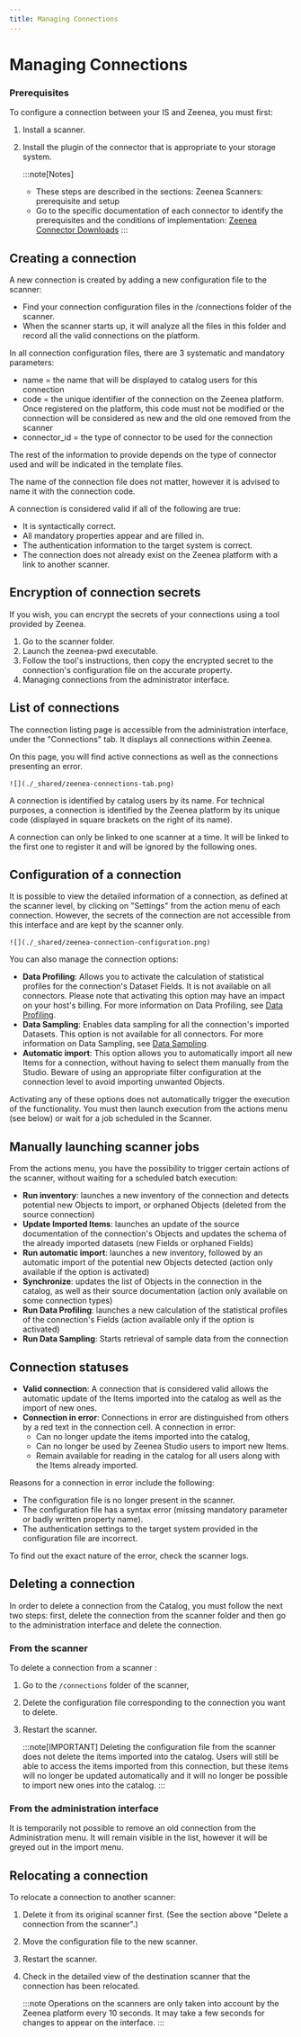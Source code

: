 ```yaml
---
title: Managing Connections
---
```


# Managing Connections

### Prerequisites  

To configure a connection between your IS and Zeenea, you must first: 

1. Install a scanner.
2. Install the plugin of the connector that is appropriate to your storage system.

    :::note[Notes]
    * These steps are described in the sections: Zeenea Scanners: prerequisite and setup
    * Go to the specific documentation of each connector to identify the prerequisites and the conditions of implementation: [Zeenea Connector Downloads](./zeenea-connectors-list)
    ::: 

## Creating a connection

A new connection is created by adding a new configuration file to the scanner:

* Find your connection configuration files in the /connections folder of the scanner.
* When the scanner starts up, it will analyze all the files in this folder and record all the valid connections on the platform.

In all connection configuration files, there are 3 systematic and mandatory parameters: 

* name = the name that will be displayed to catalog users for this connection 
* code = the unique identifier of the connection on the Zeenea platform. Once registered on the platform, this code must not be modified or the connection will be considered as new and the old one removed from the scanner
* connector_id = the type of connector to be used for the connection

The rest of the information to provide depends on the type of connector used and will be indicated in the template files. 

The name of the connection file does not matter, however it is advised to name it with the connection code.

A connection is considered valid if all of the following are true: 

* It is syntactically correct.
* All mandatory properties appear and are filled in.
* The authentication information to the target system is correct.
* The connection does not already exist on the Zeenea platform with a link to another scanner.

## Encryption of connection secrets

If you wish, you can encrypt the secrets of your connections using a tool provided by Zeenea. 

1. Go to the scanner folder.
2. Launch the zeenea-pwd executable. 
3. Follow the tool's instructions, then copy the encrypted secret to the connection's configuration file on the accurate property.
4. Managing connections from the administrator interface.

## List of connections

The connection listing page is accessible from the administration interface, under the "Connections" tab. It displays all connections within Zeenea. 

On this page, you will find active connections as well as the connections presenting an error.

    ![](./_shared/zeenea-connections-tab.png)
A connection is identified by catalog users by its name. For technical purposes, a connection is identified by the Zeenea platform by its unique code (displayed in square brackets on the right of its name). 

A connection can only be linked to one scanner at a time. It will be linked to the first one to register it and will be ignored by the following ones.

## Configuration of a connection

It is possible to view the detailed information of a connection, as defined at the scanner level, by clicking on "Settings" from the action menu of each connection. However, the secrets of the connection are not accessible from this interface and are kept by the scanner only.

    ![](./_shared/zeenea-connection-configuration.png)

You can also manage the connection options: 

* **Data Profiling**: Allows you to activate the calculation of statistical profiles for the connection's Dataset Fields. It is not available on all connectors. Please note that activating this option may have an impact on your host's billing. For more information on Data Profiling, see [Data Profiling](./zeenea-data-profiling).
* **Data Sampling**: Enables data sampling for all the connection's imported Datasets. This option is not available for all connectors. For more information on Data Sampling, see [Data Sampling](./zeenea-data-sampling).
* **Automatic import**: This option allows you to automatically import all new Items for a connection, without having to select them manually from the Studio. Beware of using an appropriate filter configuration at the connection level to avoid importing unwanted Objects.
 
Activating any of these options does not automatically trigger the execution of the functionality. You must then launch execution from the actions menu (see below) or wait for a job scheduled in the Scanner.

## Manually launching scanner jobs

From the actions menu, you have the possibility to trigger certain actions of the scanner, without waiting for a scheduled batch execution: 

* **Run inventory**: launches a new inventory of the connection and detects potential new Objects to import, or orphaned Objects (deleted from the source connection)
* **Update Imported Items**: launches an update of the source documentation of the connection's Objects and updates the schema of the already imported datasets (new Fields or orphaned Fields)
* **Run automatic import**: launches a new inventory, followed by an automatic import of the potential new Objects detected (action only available if the option is activated)
* **Synchronize**: updates the list of Objects in the connection in the catalog, as well as their source documentation (action only available on some connection types)
* **Run Data Profiling**: launches a new calculation of the statistical profiles of the connection's Fields (action available only if the option is activated)
* **Run Data Sampling**: Starts retrieval of sample data from the connection

## Connection statuses

* **Valid connection**: A connection that is considered valid allows the automatic update of the Items imported into the catalog as well as the import of new ones.
* **Connection in error**: Connections in error are distinguished from others by a red text in the connection cell. A connection in error:
    * Can no longer update the items imported into the catalog,
    * Can no longer be used by Zeenea Studio users to import new Items.
    * Remain available for reading in the catalog for all users along with the Items already imported. 

Reasons for a connection in error include the following: 
* The configuration file is no longer present in the scanner.
* The configuration file has a syntax error (missing mandatory parameter or badly written property name).
* The authentication settings to the target system provided in the configuration file are incorrect.

To find out the exact nature of the error, check the scanner logs.

## Deleting a connection  

In order to delete a connection from the Catalog, you must follow the next two steps: first, delete the connection from the scanner folder and then go to the administration interface and delete the connection.

### From the scanner

To delete a connection from a scanner : 

1. Go to the `/connections` folder of the scanner, 
2. Delete the configuration file corresponding to the connection you want to delete.
3. Restart the scanner. 

    :::note[IMPORTANT]
    Deleting the configuration file from the scanner does not delete the items imported into the catalog. Users will still be able to access the items imported from this connection, but these items will no longer be updated automatically and it will no longer be possible to import new ones into the catalog.
    ::: 

### From the administration interface  

It is temporarily not possible to remove an old connection from the Administration menu. It will remain visible in the list, however it will be greyed out in the import menu.

## Relocating a connection   

To relocate a connection to another scanner: 

1. Delete it from its original scanner first. (See the section above "Delete a connection from the scanner".)
2. Move the configuration file to the new scanner.
3. Restart the scanner.
4. Check in the detailed view of the destination scanner that the connection has been relocated. 

    :::note
    Operations on the scanners are only taken into account by the Zeenea platform every 10 seconds. It may take a few seconds for changes to appear on the interface.
    :::